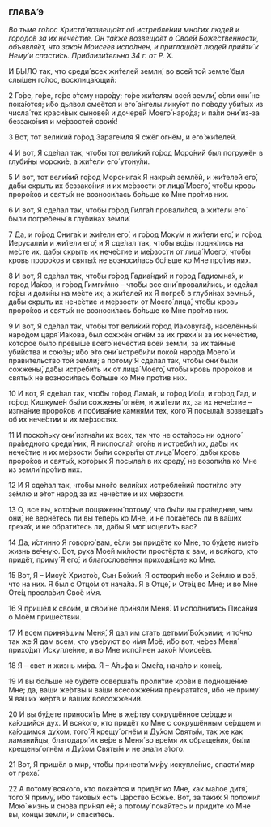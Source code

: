 ### ГЛАВА́ 9

_Во тьме го́лос Христа́ возвеща́ет об истребле́нии мно́гих люде́й и городо́в за их нече́стие. Он та́кже возвеща́ет о Свое́й Боже́ственности, объявля́ет, что зако́н Моисе́ев испо́лнен, и приглаша́ет люде́й прийти́ к Нему́ и спасти́сь. Приблизи́тельно 34 г. от Р. Х._

И БЫ́ЛО так, что среди́ всех жи́телей земли́, во всей той земле́ был слы́шен го́лос, восклица́ющий:

2 Го́ре, го́ре, го́ре э́тому наро́ду; го́ре жи́телям всей земли́, е́сли они́ не пока́ются; и́бо дья́вол смеётся и его́ а́нгелы лику́ют по по́воду уби́тых из числа́ тех краси́вых сынове́й и дочере́й Моего́ наро́да; и па́ли они́ из-за беззако́ния и ме́рзостей свои́х!

3 Вот, тот вели́кий го́род Зараге́мля Я сжёг огнём, и его́ жи́телей.

4 И вот, Я сде́лал так, что́бы тот вели́кий го́род Моро́ний был погружён в глуби́ны морски́е, а жи́тели его́ утону́ли.

5 И вот, тот вели́кий го́род Моронига́х Я накры́л землёй, и жи́телей его́, да́бы скрыть их беззако́ния и их ме́рзости от лица́ Моего́, что́бы кровь проро́ков и святы́х не возноси́лась бо́льше ко Мне про́тив них.

6 И вот, Я сде́лал так, что́бы го́род Гилга́л провали́лся, а жи́тели его́ бы́ли погребены́ в глуби́нах земли́.

7 Да, и го́род Онига́х и жи́тели его́, и го́род Моку́м и жи́тели его́, и го́род Иерусали́м и жи́тели его́; и Я сде́лал так, что́бы во́ды подня́лись на ме́сте их, да́бы скрыть их нече́стие и ме́рзости от лица́ Моего́, что́бы кровь проро́ков и святы́х не возноси́лась бо́льше ко Мне про́тив них.

8 И вот, Я сде́лал так, что́бы го́род Гадиа́ндий и го́род Гадиомна́х, и город Иа́ков, и го́род Гимги́мно – что́бы все они́ провали́лись, и сде́лал го́ры и доли́ны на ме́сте их; а жи́телей их Я погре́б в глуби́нах земны́х, да́бы скрыть их нече́стие и ме́рзости от Моего́ лица́, что́бы кровь проро́ков и святы́х не возноси́лась бо́льше ко Мне про́тив них.

9 И вот, Я сде́лал так, что́бы тот вели́кий го́род Иаковуга́ф, населённый наро́дом царя́ Иа́кова, был сожжён огнём за их грехи́ и за их нече́стие, кото́рое бы́ло превы́ше всего́ нече́стия всей земли́, за их та́йные уби́йства и сою́зы; и́бо э́то они́ истреби́ли поко́й наро́да Моего́ и прави́тельство той земли́; а потому́ Я сде́лал так, что́бы они́ бы́ли сожжены́, да́бы истреби́ть их от лица́ Моего́, что́бы кровь проро́ков и святы́х не возноси́лась бо́льше ко Мне про́тив них.

10 И вот, Я сде́лал так, что́бы го́род Лама́н, и го́род Ио́ш, и го́род Гад, и го́род Кишкуме́н бы́ли сожжены́ огнём, и жи́тели их, за их нече́стие – изгна́ние проро́ков и побива́ние камня́ми тех, кого́ Я посыла́л возвеща́ть об их нече́стии и их ме́рзостях.

11 И поско́льку они́ изгна́ли их всех, так что не оста́лось ни одного́ пра́ведного среди́ них, Я ниспосла́л ого́нь и истреби́л их, да́бы их нече́стие и их ме́рзости бы́ли сокры́ты от лица́ Моего́, да́бы кровь проро́ков и святы́х, кото́рых Я посыла́л в их среду́, не возопи́ла ко Мне из земли́ про́тив них.

12 И Я сде́лал так, что́бы мно́го вели́ких истребле́ний пости́гло э́ту зе́млю и э́тот наро́д за их нече́стие и их ме́рзости.

13 О, все вы, кото́рые пощажены́ потому́, что бы́ли вы пра́веднее, чем они́, не вернётесь ли вы тепе́рь ко Мне, и не пока́етесь ли в ва́ших греха́х, и не обрати́тесь ли, да́бы Я мог исцели́ть вас?

14 Да, и́стинно Я говорю́ вам, е́сли вы придёте ко Мне, то бу́дете име́ть жизнь ве́чную. Вот, рука́ Мое́й ми́лости простёрта к вам, и вся́кого, кто придёт, приму́ Я его́; и благослове́нны приходя́щие ко Мне.

15 Вот, Я – Иису́с Христо́с, Сын Бо́жий. Я сотвори́л не́бо и Зе́млю и всё, что на них. Я был с Отцо́м от нача́ла. Я в Отце́, и Оте́ц во Мне; и во Мне Оте́ц просла́вил Своё и́мя.

16 Я пришёл к свои́м, и свои́ не при́няли Меня́. И испо́лнились Писа́ния о Моём прише́ствии.

17 И всем приня́вшим Меня́, Я дал им стать детьми́ Бо́жьими; и то́чно так же Я дам всем, кто уве́руют во и́мя Моё, и́бо вот, че́рез Меня́ прихо́дит Искупле́ние, и во Мне испо́лнен зако́н Моисе́ев.

18 Я – свет и жизнь ми́ра. Я – А́льфа и Оме́га, нача́ло и коне́ц.

19 И вы бо́льше не бу́дете соверша́ть проли́тие кро́ви в подноше́ние Мне; да, ва́ши же́ртвы и ва́ши всесожже́ния прекратя́тся, и́бо не приму́ Я ва́ших же́ртв и ва́ших всесожже́ний.

20 И вы бу́дете приноси́ть Мне в же́ртву сокрушённое се́рдце и ка́ющийся дух. И вся́кого, кто придёт ко Мне с сокрушённым се́рдцем и ка́ющимся ду́хом, того́ Я крещу́ огнём и Ду́хом Святы́м, так же как ламани́йцы, благодаря́ их ве́ре в Меня́ во вре́мя их обраще́ния, бы́ли крещены́ огнём и Ду́хом Святы́м и не зна́ли э́того.

21 Вот, Я пришёл в мир, что́бы принести́ ми́ру искупле́ние, спасти́ мир от греха́.

22 А потому́ вся́кого, кто пока́ется и придёт ко Мне, как ма́лое дитя́, того́ Я приму́, и́бо таковы́х есть Ца́рство Бо́жье. Вот, за таки́х Я положи́л Мою́ жизнь и сно́ва при́нял её; а потому́ пока́йтесь и приди́те ко Мне вы, концы́ земли́, и спаси́тесь.
